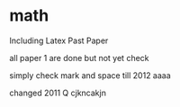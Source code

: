 # math

Including Latex Past Paper

all paper 1 are done but not yet check

simply check mark and space till 2012
aaaa

changed 2011 Q
cjkncakjn
